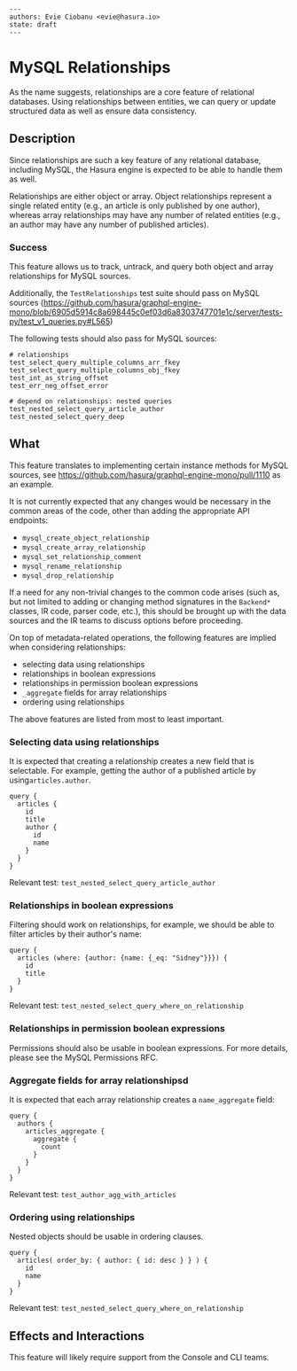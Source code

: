 ```
---
authors: Evie Ciobanu <evie@hasura.io>
state: draft
---
```

# MySQL Relationships

As the name suggests, relationships are a core feature of relational
databases. Using relationships between entities, we can query or update
structured data as well as ensure data consistency.

## Description

Since relationships are such a key feature of any relational database,
including MySQL, the Hasura engine is expected to be able to handle
them as well.

Relationships are either object or array. Object relationships represent
a single related entity (e.g., an article is only published by one
author), whereas array relationships may have any number of related entities
(e.g., an author may have any number of published articles).

### Success

This feature allows us to track, untrack, and query both object and array
relationships for MySQL sources.

Additionally, the `TestRelationships` test suite should pass on MySQL sources
(https://github.com/hasura/graphql-engine-mono/blob/6905d5914c8a698445c0ef03d6a8303747701e1c/server/tests-py/test_v1_queries.py#L565)

The following tests should also pass for MySQL sources:
```
# relationships
test_select_query_multiple_columns_arr_fkey
test_select_query_multiple_columns_obj_fkey
test_int_as_string_offset
test_err_neg_offset_error

# depend on relationships: nested queries
test_nested_select_query_article_author
test_nested_select_query_deep
```

## What

This feature translates to implementing certain instance methods for
MySQL sources, see https://github.com/hasura/graphql-engine-mono/pull/1110
as an example.

It is not currently expected that any changes would be necessary in the
common areas of the code, other than adding the appropriate API endpoints:
- `mysql_create_object_relationship`
- `mysql_create_array_relationship`
- `mysql_set_relationship_comment`
- `mysql_rename_relationship`
- `mysql_drop_relationship`

If a need for any non-trivial changes to the common code arises (such as,
but not limited to adding or changing method signatures in the `Backend*`
classes, IR code, parser code, etc.), this should be brought up with the
data sources and the IR teams to discuss options before proceeding.

On top of metadata-related operations, the following features are
implied when considering relationships:
- selecting data using relationships
- relationships in boolean expressions
- relationships in permission boolean expressions
- `_aggregate` fields for array relationships
- ordering using relationships

The above features are listed from most to least important.

### Selecting data using relationships

It is expected that creating a relationship creates a new field that
is selectable. For example, getting the author of a published article
by using`articles.author`.

```
query {
  articles {
    id
    title
	author {
	  id
	  name
	}
  }
}
```

Relevant test: `test_nested_select_query_article_author`

### Relationships in boolean expressions

Filtering should work on relationships, for example, we should be able
to filter articles by their author's name:

```
query {
  articles (where: {author: {name: {_eq: "Sidney"}}}) {
    id
    title
  }
}
```

Relevant test: `test_nested_select_query_where_on_relationship`

### Relationships in permission boolean expressions

Permissions should also be usable in boolean expressions. For more
details, please see the MySQL Permissions RFC.

### Aggregate fields for array relationshipsd

It is expected that each array relationship creates a `name_aggregate`
field:

```
query {
  authors {
    articles_aggregate {
	  aggregate {
	    count
	  }
	}
  }
}
```

Relevant test: `test_author_agg_with_articles`

### Ordering using relationships

Nested objects should be usable in ordering clauses.

```
query {
  articles( order_by: { author: { id: desc } } ) {
    id
	name
  }
}
```

Relevant test: `test_nested_select_query_where_on_relationship`

## Effects and Interactions

This feature will likely require support from the Console and CLI teams.
